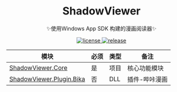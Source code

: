 <div align="center">

# ShadowViewer

✨使用Windows App SDK 构建的漫画阅读器✨

</div>

<p align="center">
  <a href="https://github.com/kitUIN/ShadowViewer/blob/master/LICENSE">
    <img src="https://img.shields.io/badge/license-MIT-green" alt="license">
  </a>
  <a href="https://github.com/kitUIN/ShadowViewer/releases">
    <img src="https://img.shields.io/github/v/release/kitUIN/ShadowViewer" alt="release">
  </a>
</p> 
<div align="center">
  
| 模块                                                             | 必须  | 类型      | 备注                    |
|----------------------------------------------------------------|-----|---------|-----------------------|
| [ShadowViewer.Core](https://github.com/kitUIN/ShadowViewer.Core)   | 是   | 项目  | 核心功能模块 |
| [ShadowViewer.Plugin.Bika](https://github.com/kitUIN/ShadowViewer.Plugin.Bika) | 否   | DLL | 插件-哔咔漫画             |

 </div>
